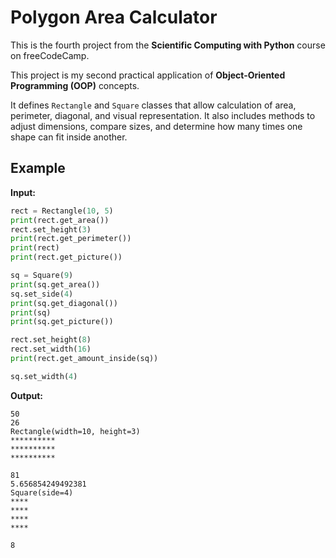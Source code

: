 # Polygon Area Calculator

This is the fourth project from the **Scientific Computing with Python** course on freeCodeCamp.

This project is my second practical application of **Object-Oriented Programming (OOP)** concepts. 

It defines `Rectangle` and `Square` classes that allow calculation of area, perimeter, diagonal, and visual representation. It also includes methods to adjust dimensions, compare sizes, and determine how many times one shape can fit inside another.

## Example

**Input:**
```python
rect = Rectangle(10, 5)
print(rect.get_area())
rect.set_height(3)
print(rect.get_perimeter())
print(rect)
print(rect.get_picture())

sq = Square(9)
print(sq.get_area())
sq.set_side(4)
print(sq.get_diagonal())
print(sq)
print(sq.get_picture())

rect.set_height(8)
rect.set_width(16)
print(rect.get_amount_inside(sq))

sq.set_width(4)
```
**Output:**
```
50
26
Rectangle(width=10, height=3)
**********
**********
**********

81
5.656854249492381
Square(side=4)
****
****
****
****

8
```
